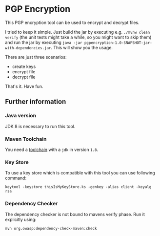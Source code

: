 # PGP Encryption

This PGP encryption tool can be used to encrypt and decrypt files.

I tried to keep it simple.
Just build the jar by executing e.g. `./mvnw clean verify`
(the unit tests might take a while, so you might want to skip them)
and run the jar by executing `java -jar pgpencryption-1.0-SNAPSHOT-jar-with-dependencies.jar`.
This will show you the usage.

There are just three scenarios:

- create keys
- encrypt file
- decrypt file

That's it. Have fun.


## Further information

### Java version

JDK 8 is necessary to run this tool.


### Maven Toolchain

You need a [toolchain](https://maven.apache.org/guides/mini/guide-using-toolchains.html#using-toolchains-in-your-project) with a `jdk` in version `1.8`.


### Key Store

To use a key store which is compatible with this tool you can use following command:

    keytool -keystore thisIsMyKeyStore.ks -genkey -alias client -keyalg rsa

### Dependency Checker

The dependency checker is not bound to mavens verify phase. Run it explicitly using:

    mvn org.owasp:dependency-check-maven:check
